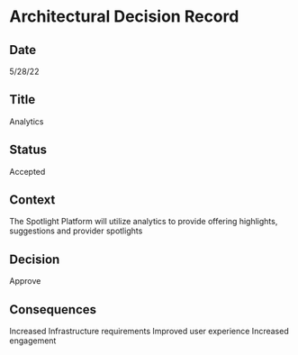 # Architectural Decision Record
## Date
5/28/22 

## Title
Analytics

## Status
Accepted

## Context 
The Spotlight Platform will utilize analytics to provide offering highlights, suggestions and provider spotlights

## Decision
Approve

## Consequences
Increased Infrastructure requirements
Improved user experience
Increased engagement

